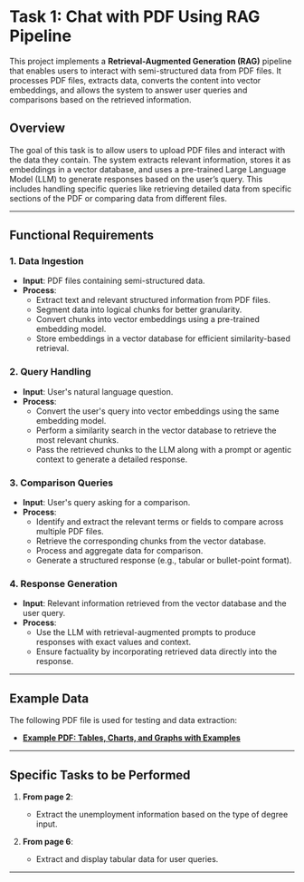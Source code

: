# Task 1: Chat with PDF Using RAG Pipeline

This project implements a **Retrieval-Augmented Generation (RAG)** pipeline that enables users to interact with semi-structured data from PDF files. It processes PDF files, extracts data, converts the content into vector embeddings, and allows the system to answer user queries and comparisons based on the retrieved information.

## Overview

The goal of this task is to allow users to upload PDF files and interact with the data they contain. The system extracts relevant information, stores it as embeddings in a vector database, and uses a pre-trained Large Language Model (LLM) to generate responses based on the user’s query. This includes handling specific queries like retrieving detailed data from specific sections of the PDF or comparing data from different files.

---

## Functional Requirements

### 1. Data Ingestion
- **Input**: PDF files containing semi-structured data.
- **Process**:
  - Extract text and relevant structured information from PDF files.
  - Segment data into logical chunks for better granularity.
  - Convert chunks into vector embeddings using a pre-trained embedding model.
  - Store embeddings in a vector database for efficient similarity-based retrieval.

### 2. Query Handling
- **Input**: User's natural language question.
- **Process**:
  - Convert the user's query into vector embeddings using the same embedding model.
  - Perform a similarity search in the vector database to retrieve the most relevant chunks.
  - Pass the retrieved chunks to the LLM along with a prompt or agentic context to generate a detailed response.

### 3. Comparison Queries
- **Input**: User's query asking for a comparison.
- **Process**:
  - Identify and extract the relevant terms or fields to compare across multiple PDF files.
  - Retrieve the corresponding chunks from the vector database.
  - Process and aggregate data for comparison.
  - Generate a structured response (e.g., tabular or bullet-point format).

### 4. Response Generation
- **Input**: Relevant information retrieved from the vector database and the user query.
- **Process**:
  - Use the LLM with retrieval-augmented prompts to produce responses with exact values and context.
  - Ensure factuality by incorporating retrieved data directly into the response.

---

## Example Data

The following PDF file is used for testing and data extraction:

- **[Example PDF: Tables, Charts, and Graphs with Examples](https://www.hunter.cuny.edu/dolciani/pdf_files/workshop-materials/mmcpresentations/tables-charts-and-graphs-with-examples-from.pdf)**

---

## Specific Tasks to be Performed

1. **From page 2**:
   - Extract the unemployment information based on the type of degree input.

2. **From page 6**:
   - Extract and display tabular data for user queries.

---

